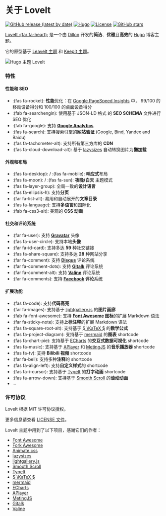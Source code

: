 # 关于 LoveIt


[![GitHub release (latest by date)](https://img.shields.io/github/v/release/dillonzq/LoveIt?style=flat-square)](https://github.com/dillonzq/LoveIt/releases)
[![Hugo](https://img.shields.io/badge/Hugo-%5E0.62.0-ff4088?style=flat-square&logo=hugo)](https://gohugo.io/)
[![License](https://img.shields.io/github/license/dillonzq/LoveIt?style=flat-square)](https://github.com/dillonzq/LoveIt/blob/master/LICENSE)
[![GitHub stars](https://img.shields.io/github/stars/dillonzq/LoveIt?style=social)](https://github.com/dillonzq/LoveIt)

[LoveIt :(far fa-heart):](https://github.com/dillonzq/LoveIt) 是一个由 [Dillon](https://dillonzq.com) 开发的**简洁**、**优雅**且**高效**的 [Hugo](https://gohugo.io/) 博客主题。

它的原型基于 [LeaveIt 主题](https://github.com/liuzc/LeaveIt/) 和 [KeepIt 主题](https://github.com/liuzc/LeaveIt/)。

![Hugo 主题 LoveIt](/images/Apple-Devices-Preview.png "Hugo Theme LoveIt")

### 特性

#### 性能和 SEO

* :(fas fa-rocket): **性能**优化：在 [Google PageSpeed Insights](https://developers.google.com/speed/pagespeed/insights) 中， 99/100 的移动设备得分和 100/100 的桌面设备得分
* :(fab fa-searchengin): 使用基于 JSON-LD 格式 的 **SEO SCHEMA** 文件进行 SEO 优化
* :(fab fa-google): 支持 **[Google Analytics](https://analytics.google.com/analytics)**
* :(fas fa-search): 支持搜索引擎的**网站验证** (Google, Bind, Yandex and Baidu)
* :(fas fa-tachometer-alt): 支持所有第三方库的 **CDN**
* :(fas fa-cloud-download-alt): 基于 [lazysizes](https://github.com/aFarkas/lazysizes) 自动转换图片为**懒加载**

#### 外观和布局

* :(fas fa-desktop): / :(fas fa-mobile): **响应式**布局
* :(fas fa-moon): / :(fas fa-sun): **夜晚/白天** 主题模式
* :(fas fa-layer-group): 全局一致的**设计语言**
* :(fas fa-ellipsis-h): 支持**分页**
* :(far fa-list-alt): 易用和自动展开的**文章目录**
* :(fas fa-language): 支持**多语言**和国际化
* :(fab fa-css3-alt): 美观的 **CSS 动画**

#### 社交和评论系统

* :(far fa-user): 支持 **[Gravatar](https://gravatar.com)** 头像
* :(fas fa-user-circle): 支持本地**头像**
* :(far fa-id-card): 支持多达 **59** 种社交链接
* :(fas fa-share-square): 支持多达 **28** 种网站分享
* :(far fa-comment): 支持 **[Disqus](https://disqus.com)** 评论系统
* :(far fa-comment-dots): 支持 **[Gitalk](https://github.com/gitalk/gitalk)** 评论系统
* :(far fa-comment-alt): 支持 **[Valine](https://valine.js.org/)** 评论系统
* :(far fa-comments): 支持 **[Facebook](https://developers.facebook.com/docs/plugins/comments/) 评论**系统

#### 扩展功能

* :(fas fa-code): 支持**代码高亮**
* :(far fa-images): 支持基于 [lightgallery.js](https://github.com/sachinchoolur/lightgallery.js) 的**图片画廊**
* :(fab fa-font-awesome): 支持 **[Font Awesome](https://fontawesome.com/) 图标**的扩展 Markdown 语法
* :(far fa-sticky-note): 支持**上标注释**的扩展 Markdown 语法
* :(fas fa-square-root-alt): 支持基于 [$ \KaTeX $](https://katex.org/) 的**数学公式**
* :(fas fa-project-diagram): 支持基于 [mermaid](https://github.com/knsv/mermaid) 的**图表** shortcode
* :(fas fa-chart-pie): 支持基于 [ECharts](https://echarts.apache.org/) 的**交互式数据可视化** shortcode
* :(fas fa-music): 支持基于 [APlayer](https://github.com/MoePlayer/APlayer) 和 [MetingJS](https://github.com/metowolf/MetingJS) 的**音乐播放器** shortcode
* :(fas fa-tv): 支持 **Bilibili 视频** shortcode
* :(far fa-bell): 支持多种**注释**的 shortcode
* :(fas fa-align-left): 支持**自定义样式**的 shortcode
* :(fas fa-i-cursor): 支持基于 [TypeIt](https://typeitjs.com/) 的**打字动画** shortcode
* :(fas fa-arrow-down): 支持基于 [Smooth Scroll](https://github.com/cferdinandi/smooth-scroll) 的**滚动动画**
* ...

### 许可协议

LoveIt 根据 MIT 许可协议授权。

更多信息请查看 [LICENSE 文件](https://github.com/dillonzq/LoveIt/blob/master/LICENSE)。

LoveIt 主题中用到了以下项目，感谢它们的作者：

* [Font Awesome](https://fontawesome.com/)
* [Fork Awesome](https://forkaweso.me/Fork-Awesome/)
* [Animate.css](https://daneden.github.io/animate.css/)
* [lazysizes](https://github.com/aFarkas/lazysizes)
* [lightgallery.js](https://github.com/sachinchoolur/lightgallery.js)
* [Smooth Scroll](https://github.com/cferdinandi/smooth-scroll)
* [TypeIt](https://typeitjs.com/)
* [$ \KaTeX $](https://katex.org/)
* [mermaid](https://github.com/knsv/mermaid)
* [ECharts](https://echarts.apache.org/)
* [APlayer](https://github.com/MoePlayer/APlayer)
* [MetingJS](https://github.com/metowolf/MetingJS)
* [Gitalk](https://github.com/gitalk/gitalk)
* [Valine](https://valine.js.org/)

